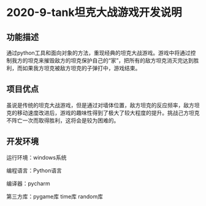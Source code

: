 2020-9-tank坦克大战游戏开发说明
===
功能描述
---
通过python工具和面向对象的方法，重现经典的坦克大战游戏。游戏中将通过控制我方的坦克来摧毁敌方的坦克保护自己的“家”，把所有的敌方坦克消灭完达到胜利，而如果我方坦克被敌方坦克的子弹打中，游戏结束。

项目优点
---
虽说是传统的坦克大战游戏，但是通过对墙体位置，敌方坦克的反应频率，敌方坦克的移动速度改进后，游戏的趣味性得到了极大了较大程度的提升。挑战己方坦克不阵亡一次而取得胜利，这将会是较为困难的。

开发环境
---
运行环境：windows系统

编程语言：Python语言

编译器：pycharm

第三方库：pygame库 time库 random库

